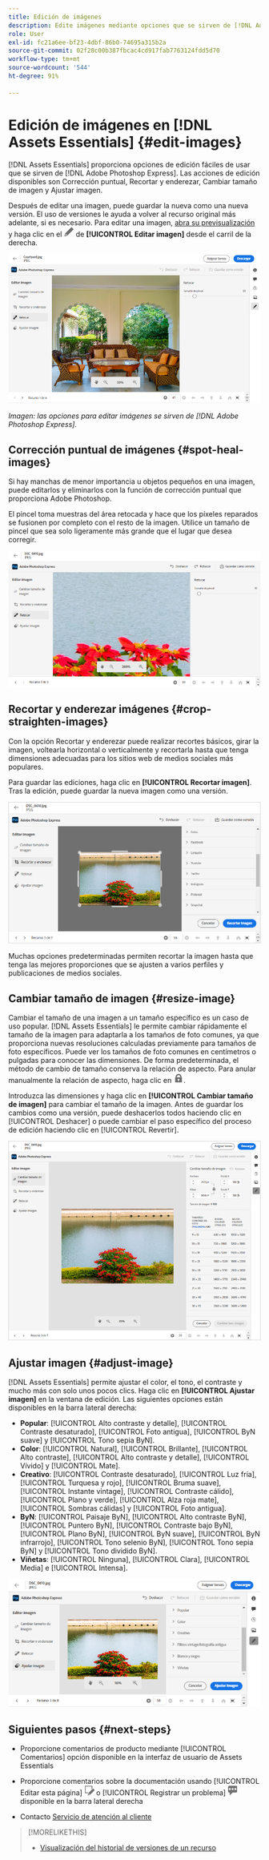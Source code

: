 ```yaml
---
title: Edición de imágenes
description: Edite imágenes mediante opciones que se sirven de [!DNL Adobe Photoshop Express] y guarde imágenes actualizadas como versiones.
role: User
exl-id: fc21a6ee-bf23-4dbf-86b0-74695a315b2a
source-git-commit: 02f28c00b387fbcac4cd917fab7763124fdd5d70
workflow-type: tm+mt
source-wordcount: '544'
ht-degree: 91%

---
```


# Edición de imágenes en [!DNL Assets Essentials] {#edit-images}

[!DNL Assets Essentials] proporciona opciones de edición fáciles de usar que se sirven de [!DNL Adobe Photoshop Express]. Las acciones de edición disponibles son Corrección puntual, Recortar y enderezar, Cambiar tamaño de imagen y Ajustar imagen.

Después de editar una imagen, puede guardar la nueva como una nueva versión. El uso de versiones le ayuda a volver al recurso original más adelante, si es necesario. Para editar una imagen, [abra su previsualización](/help/navigate-view.md#preview-assets) y haga clic en el ![icono de edición](assets/do-not-localize/edit-icon.png) de **[!UICONTROL Editar imagen]** desde el carril de la derecha.

![Opciones para editar una imagen](assets/edit-image2.png)

*Imagen: las opciones para editar imágenes se sirven de [!DNL Adobe Photoshop Express].*

## Corrección puntual de imágenes {#spot-heal-images}

Si hay manchas de menor importancia u objetos pequeños en una imagen, puede editarlos y eliminarlos con la función de corrección puntual que proporciona Adobe Photoshop.

El pincel toma muestras del área retocada y hace que los píxeles reparados se fusionen por completo con el resto de la imagen. Utilice un tamaño de pincel que sea solo ligeramente más grande que el lugar que desea corregir.

![Opción de edición Corrección puntual](assets/edit-spot-healing.png)

<!-- 
TBD: See if we should give backlinks to PS docs for these concepts.
For more information about how Spot Healing works in Photoshop, see [retouching and repairing photos](https://helpx.adobe.com/photoshop/using/retouching-repairing-images.html). 
-->

## Recortar y enderezar imágenes {#crop-straighten-images}

Con la opción Recortar y enderezar puede realizar recortes básicos, girar la imagen, voltearla horizontal o verticalmente y recortarla hasta que tenga dimensiones adecuadas para los sitios web de medios sociales más populares.

Para guardar las ediciones, haga clic en **[!UICONTROL Recortar imagen]**. Tras la edición, puede guardar la nueva imagen como una versión.

![Opción para recortar y enderezar](assets/edit-crop-straighten.png)

Muchas opciones predeterminadas permiten recortar la imagen hasta que tenga las mejores proporciones que se ajusten a varios perfiles y publicaciones de medios sociales.

## Cambiar tamaño de imagen {#resize-image}

Cambiar el tamaño de una imagen a un tamaño específico es un caso de uso popular. [!DNL Assets Essentials] le permite cambiar rápidamente el tamaño de la imagen para adaptarla a los tamaños de foto comunes, ya que proporciona nuevas resoluciones calculadas previamente para tamaños de foto específicos. Puede ver los tamaños de foto comunes en centímetros o pulgadas para conocer las dimensiones. De forma predeterminada, el método de cambio de tamaño conserva la relación de aspecto. Para anular manualmente la relación de aspecto, haga clic en ![](assets/do-not-localize/lock-closed-icon.png).

Introduzca las dimensiones y haga clic en **[!UICONTROL Cambiar tamaño de imagen]** para cambiar el tamaño de la imagen. Antes de guardar los cambios como una versión, puede deshacerlos todos haciendo clic en [!UICONTROL Deshacer] o puede cambiar el paso específico del proceso de edición haciendo clic en [!UICONTROL Revertir].

![Opciones al cambiar el tamaño de una imagen](assets/resize-image.png)

## Ajustar imagen {#adjust-image}

[!DNL Assets Essentials] permite ajustar el color, el tono, el contraste y mucho más con solo unos pocos clics. Haga clic en **[!UICONTROL Ajustar imagen]** en la ventana de edición. Las siguientes opciones están disponibles en la barra lateral derecha:

* **Popular**: [!UICONTROL Alto contraste y detalle], [!UICONTROL Contraste desaturado], [!UICONTROL Foto antigua], [!UICONTROL ByN suave] y [!UICONTROL Tono sepia ByN].
* **Color**: [!UICONTROL Natural], [!UICONTROL Brillante], [!UICONTROL Alto contraste], [!UICONTROL Alto contraste y detalle], [!UICONTROL Vívido] y [!UICONTROL Mate].
* **Creativo**: [!UICONTROL Contraste desaturado], [!UICONTROL Luz fría], [!UICONTROL Turquesa y rojo], [!UICONTROL Bruma suave], [!UICONTROL Instante vintage], [!UICONTROL Contraste cálido], [!UICONTROL Plano y verde], [!UICONTROL Alza roja mate], [!UICONTROL Sombras cálidas] y [!UICONTROL Foto antigua].
* **ByN**: [!UICONTROL Paisaje ByN], [!UICONTROL Alto contraste ByN], [!UICONTROL Puntero ByN], [!UICONTROL Contraste bajo ByN], [!UICONTROL Plano ByN], [!UICONTROL ByN suave], [!UICONTROL ByN infrarrojo], [!UICONTROL Tono selenio ByN], [!UICONTROL Tono sepia ByN] y [!UICONTROL Tono dividido ByN].
* **Viñetas**: [!UICONTROL Ninguna], [!UICONTROL Clara], [!UICONTROL Media] e [!UICONTROL Intensa].

![Ajustar imagen al editar](assets/adjust-image.png)

<!--
TBD: Insert a video of the available social media options.
-->

## Siguientes pasos {#next-steps}

* Proporcione comentarios de producto mediante [!UICONTROL Comentarios] opción disponible en la interfaz de usuario de Assets Essentials

* Proporcione comentarios sobre la documentación usando [!UICONTROL Editar esta página] ![editar la página](assets/do-not-localize/edit-page.png) o [!UICONTROL Registrar un problema] ![crear un problema de GitHub](assets/do-not-localize/github-issue.png) disponible en la barra lateral derecha

* Contacto [Servicio de atención al cliente](https://experienceleague.adobe.com/?support-solution=General#support)

>[!MORELIKETHIS]
>
>* [Visualización del historial de versiones de un recurso](/help/navigate-view.md)

